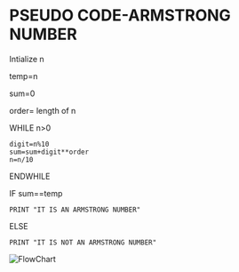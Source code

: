 # __PSEUDO CODE-ARMSTRONG NUMBER__
Intialize n

temp=n

sum=0

order= length of n

WHILE n>0

    digit=n%10
    sum=sum+digit**order
    n=n/10
ENDWHILE

IF sum==temp

    PRINT "IT IS AN ARMSTRONG NUMBER"
ELSE

    PRINT "IT IS NOT AN ARMSTRONG NUMBER"


![FlowChart](https://lh4.googleusercontent.com/B0hZ-4cn6mhX8E_r1OcsjzSvGpC2k-xec8IADUYvyNG5f5-CLWs_IoWW7beMhmpHEzmLP9ksVfHnNgG5m-sc2EaKyOtCsULXum0T_JbwzUYVAw3Vmg=w1280)
